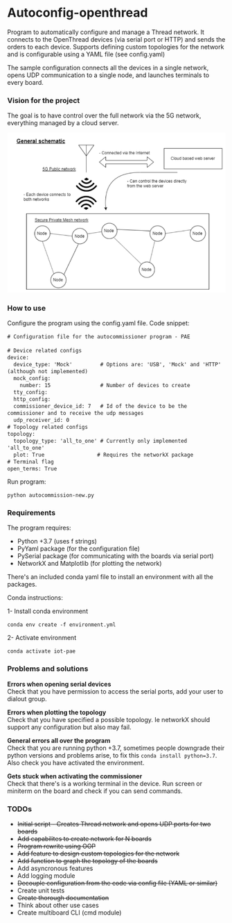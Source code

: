 # Autoconfig-openthread
Program to automatically configure and manage a Thread network. It connects to the OpenThread devices (via serial port or HTTP)
and sends the orders to each device. Supports defining custom topologies for the network and is configurable using a YAML file (see config.yaml)

The sample configuration connects all the devices in a single network, opens UDP communication to a single node, and 
launches terminals to every board.

### Vision for the project
The goal is to have control over the full network via the 5G network, everything managed by a cloud server.

<p align="center">
<img src="./docs/schematic.png" width="600">
</p>

### How to use
Configure the program using the config.yaml file. Code snippet:
```
# Configuration file for the autocommissioner program - PAE

# Device related configs
device: 
  device_type: 'Mock'         # Options are: 'USB', 'Mock' and 'HTTP' (although not implemented)
  mock_config:  
    number: 15                # Number of devices to create
  tty_config:
  http_config:
  commissioner_device_id: 7   # Id of the device to be the commissioner and to receive the udp messages
  udp_receiver_id: 0
# Topology related configs
topology:
  topology_type: 'all_to_one' # Currently only implemented 'all_to_one'
  plot: True                 # Requires the networkX package
# Terminal flag
open_terms: True
```

Run program:
```
python autocommission-new.py
```

### Requirements
The program requires:
-   Python +3.7 (uses f strings)
-   PyYaml package (for the configuration file)
-   PySerial package (for communicating with the boards via serial port)
-   NetworkX and Matplotlib (for plotting the network)

There's an included conda yaml file to install an environment with all the packages.

Conda instructions:

1- Install conda environment
```
conda env create -f environment.yml
```
2- Activate environment
```
conda activate iot-pae
```

### Problems and solutions 
**Errors when opening serial devices**\
Check that you have permission to access the serial ports, add your user to dialout group.

**Errors when plotting the topology**\
Check that you have specified a possible topology. Ie networkX should support any configuration but also may fail.

**General errors all over the program**\
Check that you are running python +3.7, sometimes people downgrade their python versions and problems arise, to fix this `conda install python=3.7`. Also check you have activated the environment.

**Gets stuck when activating the commissioner**\
Check that there's is a working terminal in the device. Run screen or miniterm on the board and check if you can send commands.


### TODOs
- ~~Initial script - Creates Thread network and opens UDP ports for two boards~~
- ~~Add capabilites to create network for N boards~~
- ~~Program rewrite using OOP~~
- ~~Add feature to design custom topologies for the network~~
- ~~Add function to graph the topology of the boards~~
- Add asyncronous features 
- Add logging module
- ~~Decouple configuration from the code via config file (YAML or similar)~~
- Create unit tests
- ~~Create thorough documentation~~
- Think about other use cases
- Create multiboard CLI (cmd module) 




